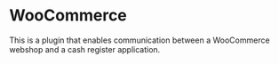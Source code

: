 # WooCommerce
This is a plugin that enables communication between a WooCommerce webshop and a cash register application.
